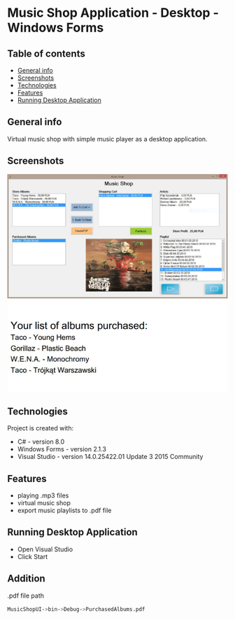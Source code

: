 # Music Shop Application - Desktop - Windows Forms

## Table of contents
* [General info](#general-info)
* [Screenshots](#screenshots)
* [Technologies](#technologies)
* [Features](#features)
* [Running Desktop Application](#running-desktop-application)

## General info
Virtual music shop with simple music player as a desktop application.

## Screenshots
![musicShopPicture](./musicShop.jpg)
![musicShopPicture2](./musicShopPdf.jpg)

## Technologies
Project is created with:
* C# - version 8.0
* Windows Forms - version 2.1.3
* Visual Studio - version 14.0.25422.01 Update 3 2015 Community

## Features
* playing .mp3 files
* virtual music shop
* export music playlists to .pdf file

## Running Desktop Application
* Open Visual Studio
* Click Start

## Addition
.pdf file path
```sh
MusicShopUI->bin->Debug->PurchasedAlbums.pdf

```
